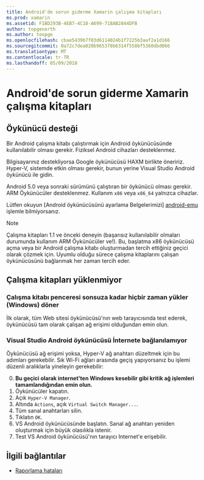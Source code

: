 ```yaml
---
title: Android'de sorun giderme Xamarin çalışma kitapları
ms.prod: xamarin
ms.assetid: F1BD293B-4EB7-4C18-A699-718AB2844DFB
author: topgenorth
ms.author: toopge
ms.openlocfilehash: cbae5439b7f83d6114024b1f7225b3aaf2a1d166
ms.sourcegitcommit: 0a72c7dea020b965378b6314f558bf5360dbd066
ms.translationtype: MT
ms.contentlocale: tr-TR
ms.lasthandoff: 05/09/2018
---
```

# <a name="troubleshooting-xamarin-workbooks-on-android"></a>Android'de sorun giderme Xamarin çalışma kitapları

## <a name="emulator-support"></a>Öykünücü desteği

Bir Android çalışma kitabı çalıştırmak için Android öykünücüsünde kullanılabilir olması gerekir. Fiziksel Android cihazları desteklenmez.

Bilgisayarınız destekliyorsa Google öykünücüsü HAXM birlikte öneririz.
Hyper-V, sistemde etkin olması gerekir, bunun yerine Visual Studio Android öykünücü ile gidin.

Android 5.0 veya sonraki sürümünü çalıştıran bir öykünücü olması gerekir. ARM Öykünücüler desteklenmez. Kullanım `x86` veya `x86_64` yalnızca cihazlar.

Lütfen okuyun [Android öykünücüsünü ayarlama Belgelerimizi] [ android-emu] işlemle bilmiyorsanız.

> [!NOTE]
> Çalışma kitapları 1.1 ve önceki deneyin (başarısız kullanılabilir olmaları durumunda kullanım ARM Öykünücüler ve!). Bu, başlatma x86 öykünücüsü açma veya bir Android çalışma kitabı oluşturmadan tercih ettiğiniz geçici olarak çözmek için. Uyumlu olduğu sürece çalışma kitaplarını çalışan öykünücüsünü bağlanmak her zaman tercih eder.

## <a name="workbooks-wont-load"></a>Çalışma kitapları yüklenmiyor

### <a name="workbook-window-spins-forever-never-loads-windows"></a>Çalışma kitabı penceresi sonsuza kadar hiçbir zaman yükler (Windows) döner

İlk olarak, tüm Web sitesi öykünücüsü'nın web tarayıcısında test ederek, öykünücüsü tam olarak çalışan ağ erişimi olduğundan emin olun.

### <a name="visual-studio-android-emulator-cannot-connect-to-the-internet"></a>Visual Studio Android öykünücüsü İnternete bağlanılamıyor

Öykünücüsü ağ erişimi yoksa, Hyper-V ağ anahtarı düzeltmek için bu adımları gerekebilir. Sık Wi-Fi ağları arasında geçiş yapıyorsanız bu işlemi düzenli aralıklarla yineleyin gerekebilir:

0. **Bu geçici olarak internet'ten Windows kesebilir gibi kritik ağ işlemleri tamamlandığından emin olun.**
1. Öykünücüler kapatın.
2. Açık `Hyper-V Manager`.
3. Altında `Actions`, açık `Virtual Switch Manager...`.
4. Tüm sanal anahtarları silin.
5. Tıklatın `OK`.
6. VS Android öykünücüsünde başlatın. Sanal ağ anahtarı yeniden oluşturmak için büyük olasılıkla istenir.
7. Test VS Android öykünücüsü'nın tarayıcı Internet'e erişebilir.

[android-emu]: https://developer.xamarin.com/guides/android/deployment,_testing,_and_metrics/debug-on-emulator/


## <a name="related-links"></a>İlgili bağlantılar

- [Raporlama hataları](~/tools/workbooks/install.md#reporting-bugs)

